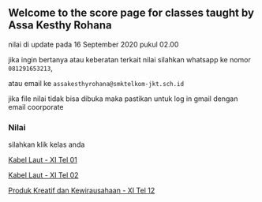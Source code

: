 ## Welcome to the score page for classes taught by Assa Kesthy Rohana

nilai di update pada 16 September 2020 pukul 02.00

jika ingin bertanya atau keberatan terkait nilai silahkan whatsapp ke nomor ```081291653213```,

atau email ke ```assakesthyrohana@smktelkom-jkt.sch.id```

jika file nilai tidak bisa dibuka maka pastikan untuk log in gmail dengan email coorporate

### Nilai

silahkan klik kelas anda

[Kabel Laut - XI Tel 01](https://docs.google.com/spreadsheets/d/e/2PACX-1vQknuQdQeUyRmgijNuJu83Wjt-f91AYRrRAXI6HAcmqK5ana2jAGbD7F7OrAtoDrQ/pubhtml)

[Kabel Laut - XI Tel 02](https://docs.google.com/spreadsheets/d/e/2PACX-1vSLQ-sDCzMvVkY9y0vxIEj1YlqU_jkuApFk5fy9Krh2PsXKYlE3b69LDa9c62heWg/pubhtml)

[Produk Kreatif dan Kewirausahaan - XI Tel 12](https://docs.google.com/spreadsheets/d/e/2PACX-1vSxbmwxkYHetMGn_ZSKQlBn0PdUsQNUZbOq4MsgUnQieaZqHWyyvfg68PDpQGrsFQ/pubhtml)
